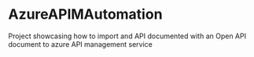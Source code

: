 # AzureAPIMAutomation
Project showcasing how to import and API documented with an Open API document to azure API management service

